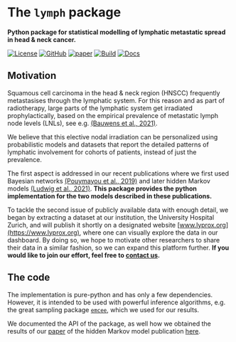# The `lymph` package

**Python package for statistical modelling of lymphatic metastatic spread in head & neck cancer.**

[![License](https://img.shields.io/badge/license-MIT-blue.svg?style=flat "License")](https://github.com/rmnldwg/lymph/blob/master/LICENSE)
[![GitHub](https://img.shields.io/badge/GitHub-rmnldwg%2Flymph-blue.svg?style=flat "GitHub")](https://github.com/rmnldwg)
[![paper](https://img.shields.io/badge/paper-published-success.svg?style=flat "Paper")](https://www.nature.com/articles/s41598-021-91544-1)
[![Build](https://github.com/rmnldwg/lymph/actions/workflows/ci.yml/badge.svg?style=flat)](https://github.com/rmnldwg/lymph/actions)
[![Docs](https://readthedocs.org/projects/lymph-model/badge)](https://lymph-model.readthedocs.io)

## Motivation

Squamous cell carcinoma in the head & neck region (HNSCC) frequently metastasises through the lymphatic system. For this reason and as part of radiotherapy, large parts of the lymphatic system get irradiated prophylactically, based on the empirical prevalence of metastatic lymph node levels (LNLs), see e.g. [(Bauwens et al., 2021)](https://www.doi.org/10.1016/j.radonc.2021.01.028).

We believe that this elective nodal irradiation can be personalized using probabilistic models and datasets that report the detailed patterns of lymphatic involvement for cohorts of patients, instead of just the prevalence.

The first aspect is addressed in our recent publications where we first used Bayesian networks [(Pouymayou et al., 2019)](https://www.doi.org/10.1088/1361-6560/ab2a18) and later hidden Markov models [(Ludwig et al., 2021)](https://www.doi.org/10.1038/s41598-021-91544-1). **This package provides the python implementation for the two models described in these publications.**

To tackle the second issue of publicly available data with enough detail, we began by extracting a dataset at our institution, the University Hospital Zurich, and will publish it shortly on a designated website [www.lyprox.org](https://www.lyprox.org), where one can visually explore the data in our dashboard. By doing so, we hope to motivate other researchers to share their data in a similar fashion, so we can expand this platform further. **If you would like to join our effort, feel free to [contact us](mailto:roman.ludwig@usz.ch).**


## The code

The implementation is pure-python and has only a few dependencies. However, it is intended to be used with powerful inference algorithms, e.g. the great sampling package [`emcee`](https://github.com/dfm/emcee), which we used for our results.

We documented the API of the package, as well how we obtained the results of our [paper](https://www.doi.org/10.1038/s41598-021-91544-1) of the hidden Markov model publication [here](https://lymph-model.readthedocs.io).
